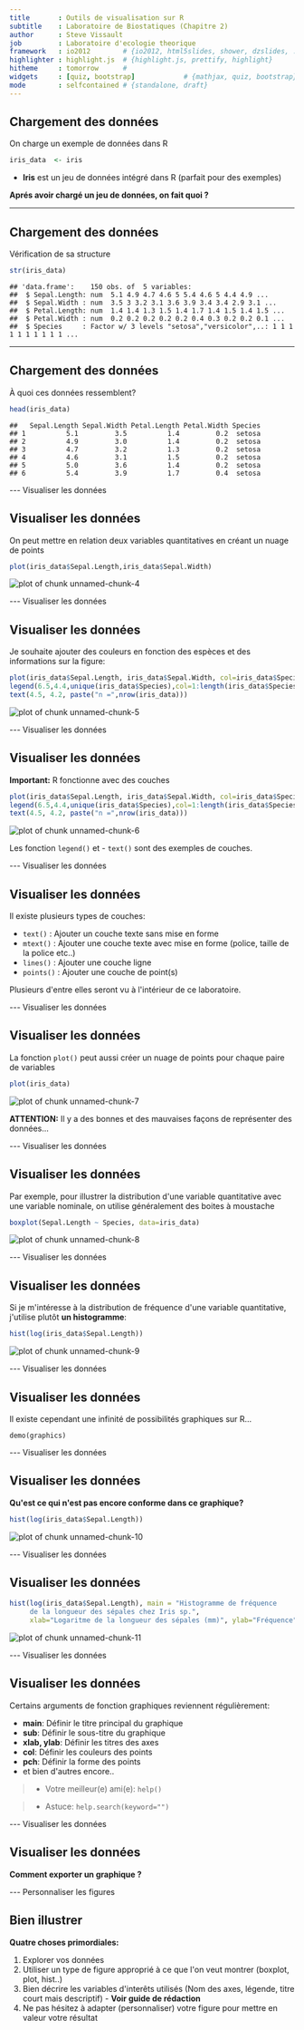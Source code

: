 ```yaml
---
title       : Outils de visualisation sur R
subtitle    : Laboratoire de Biostatiques (Chapitre 2)
author      : Steve Vissault
job         : Laboratoire d'ecologie theorique
framework   : io2012        # {io2012, html5slides, shower, dzslides, ...}
highlighter : highlight.js  # {highlight.js, prettify, highlight}
hitheme     : tomorrow      # 
widgets     : [quiz, bootstrap]            # {mathjax, quiz, bootstrap}
mode        : selfcontained # {standalone, draft}
---
```


## Chargement des données ##

On charge un exemple de données dans R


```r
iris_data  <- iris
```

- **Iris** est un jeu de données intégré dans R (parfait pour des exemples)

**Aprés avoir chargé un jeu de données, on fait quoi ?**


---
## Chargement des données ##

Vérification de sa structure


```r
str(iris_data)
```

```
## 'data.frame':	150 obs. of  5 variables:
##  $ Sepal.Length: num  5.1 4.9 4.7 4.6 5 5.4 4.6 5 4.4 4.9 ...
##  $ Sepal.Width : num  3.5 3 3.2 3.1 3.6 3.9 3.4 3.4 2.9 3.1 ...
##  $ Petal.Length: num  1.4 1.4 1.3 1.5 1.4 1.7 1.4 1.5 1.4 1.5 ...
##  $ Petal.Width : num  0.2 0.2 0.2 0.2 0.2 0.4 0.3 0.2 0.2 0.1 ...
##  $ Species     : Factor w/ 3 levels "setosa","versicolor",..: 1 1 1 1 1 1 1 1 1 1 ...
```

---
## Chargement des données ##

À quoi ces données ressemblent?


```r
head(iris_data)
```

```
##   Sepal.Length Sepal.Width Petal.Length Petal.Width Species
## 1          5.1         3.5          1.4         0.2  setosa
## 2          4.9         3.0          1.4         0.2  setosa
## 3          4.7         3.2          1.3         0.2  setosa
## 4          4.6         3.1          1.5         0.2  setosa
## 5          5.0         3.6          1.4         0.2  setosa
## 6          5.4         3.9          1.7         0.4  setosa
```

---  Visualiser les données

## Visualiser les données ##

On peut mettre en relation deux variables quantitatives en créant un nuage de points 


```r
plot(iris_data$Sepal.Length,iris_data$Sepal.Width)
```

<img src="assets/fig/unnamed-chunk-4.png" title="plot of chunk unnamed-chunk-4" alt="plot of chunk unnamed-chunk-4" style="display: block; margin: auto;" />

---  Visualiser les données

## Visualiser les données ##

Je souhaite ajouter des couleurs en fonction des espèces et des informations sur la figure:


```r
plot(iris_data$Sepal.Length, iris_data$Sepal.Width, col=iris_data$Species)
legend(6.5,4.4,unique(iris_data$Species),col=1:length(iris_data$Species),pch=1)
text(4.5, 4.2, paste("n =",nrow(iris_data)))
```

<img src="assets/fig/unnamed-chunk-5.png" title="plot of chunk unnamed-chunk-5" alt="plot of chunk unnamed-chunk-5" style="display: block; margin: auto;" />

---  Visualiser les données

## Visualiser les données ##

**Important:** R fonctionne avec des couches 


```r
plot(iris_data$Sepal.Length, iris_data$Sepal.Width, col=iris_data$Species)
legend(6.5,4.4,unique(iris_data$Species),col=1:length(iris_data$Species),pch=1)
text(4.5, 4.2, paste("n =",nrow(iris_data)))
```

<img src="assets/fig/unnamed-chunk-6.png" title="plot of chunk unnamed-chunk-6" alt="plot of chunk unnamed-chunk-6" style="display: block; margin: auto;" />

Les fonction ```legend()``` et - ```text()``` sont des exemples de couches.

---  Visualiser les données

## Visualiser les données ##

Il existe plusieurs types de couches:

- ```text()``` : Ajouter un couche texte sans mise en forme 
- ```mtext()``` : Ajouter une couche texte avec mise en forme (police, taille de la police etc..)
- ```lines()``` : Ajouter une couche ligne 
- ```points()``` : Ajouter une couche de point(s)

Plusieurs d'entre elles seront vu à l'intérieur de ce laboratoire.

---  Visualiser les données

## Visualiser les données ##

La fonction `plot()` peut aussi créer un nuage de points pour chaque paire de variables


```r
plot(iris_data)
```

<img src="assets/fig/unnamed-chunk-7.png" title="plot of chunk unnamed-chunk-7" alt="plot of chunk unnamed-chunk-7" style="display: block; margin: auto;" />

**ATTENTION:** Il y a des bonnes et des mauvaises façons de représenter des données... 

---  Visualiser les données

## Visualiser les données ##

Par exemple, pour illustrer la distribution d'une variable quantitative avec une variable nominale, on utilise généralement des boites à moustache
    

```r
boxplot(Sepal.Length ~ Species, data=iris_data)
```

<img src="assets/fig/unnamed-chunk-8.png" title="plot of chunk unnamed-chunk-8" alt="plot of chunk unnamed-chunk-8" style="display: block; margin: auto;" />

---  Visualiser les données

## Visualiser les données ##

Si je m'intéresse à la distribution de fréquence d'une variable quantitative, j'utilise plutôt **un histogramme**:
    

```r
hist(log(iris_data$Sepal.Length))
```

<img src="assets/fig/unnamed-chunk-9.png" title="plot of chunk unnamed-chunk-9" alt="plot of chunk unnamed-chunk-9" style="display: block; margin: auto;" />

---  Visualiser les données

## Visualiser les données ##

Il existe cependant une infinité de possibilités graphiques sur R...

``` demo(graphics) ```

--- Visualiser les données

## Visualiser les données ##

**Qu'est ce qui n'est pas encore conforme dans ce graphique?**
    

```r
hist(log(iris_data$Sepal.Length))
```

<img src="assets/fig/unnamed-chunk-10.png" title="plot of chunk unnamed-chunk-10" alt="plot of chunk unnamed-chunk-10" style="display: block; margin: auto;" />

--- Visualiser les données

## Visualiser les données ##
    

```r
hist(log(iris_data$Sepal.Length), main = "Histogramme de fréquence 
     de la longueur des sépales chez Iris sp.",
     xlab="Logaritme de la longueur des sépales (mm)", ylab="Fréquence")
```

<img src="assets/fig/unnamed-chunk-11.png" title="plot of chunk unnamed-chunk-11" alt="plot of chunk unnamed-chunk-11" style="display: block; margin: auto;" />

---  Visualiser les données

## Visualiser les données ##

Certains arguments de fonction graphiques reviennent régulièrement:

- **main**: Définir le titre principal du graphique
- **sub**: Définir le sous-titre du graphique
- **xlab, ylab**: Définir les titres des axes
- **col**: Définir les couleurs des points
- **pch**: Définir la forme des points
- et bien d'autres encore..

> - Votre meilleur(e) ami(e): `help()`

> - Astuce: `help.search(keyword="")`



--- Visualiser les données

## Visualiser les données ##

**Comment exporter un graphique ?**

---  Personnaliser les figures

## Bien illustrer ##

**Quatre choses primordiales:**

1. Explorer vos données
2. Utiliser un type de figure approprié à ce que l'on veut montrer (boxplot, plot, hist..)
3. Bien décrire les variables d'interêts utilisés (Nom des axes, légende, titre court mais descriptif) - **Voir guide de rédaction**
4. Ne pas hésitez à adapter (personnaliser) votre figure pour mettre en valeur votre résultat


